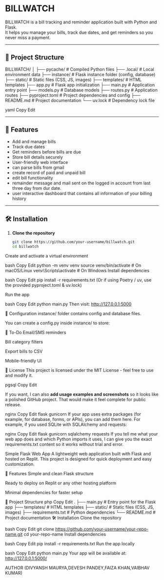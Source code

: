 # BILLWATCH

BILLWATCH is a bill tracking and reminder application built with Python and Flask.  
It helps you manage your bills, track due dates, and get reminders so you never miss a payment.

---

## 📂 Project Structure

BILLWATCH/
│
├── pycache/ # Compiled Python files
├── .local/ # Local environment data
├── instance/ # Flask instance folder (config, database)
├── static/ # Static files (CSS, JS, images)
├── templates/ # HTML templates
├── app.py # Flask app initialization
├── main.py # Application entry point
├── models.py # Database models
├── routes.py # Application routes
├── pyproject.toml # Project dependencies and config
├── README.md # Project documentation
└── uv.lock # Dependency lock file

yaml
Copy
Edit

---

## 🚀 Features

- Add and manage bills
- Track due dates
- Get reminders before bills are due
- Store bill details securely
- User-friendly web interface
- can parse bills from gmail
- create record of paid and unpaid bill
- edit bill functionality
- remainder message and mail sent on the logged in account from last three day from dur date.
- user interactive dashboard that contains all information of your billing history


---

## 🛠️ Installation

1. **Clone the repository**
   ```bash
   git clone https://github.com/your-username/billwatch.git
   cd billwatch
Create and activate a virtual environment

bash
Copy
Edit
python -m venv venv
source venv/bin/activate   # On macOS/Linux
venv\Scripts\activate      # On Windows
Install dependencies

bash
Copy
Edit
pip install -r requirements.txt
(Or if using Poetry / uv, use the provided pyproject.toml & uv.lock)

Run the app

bash
Copy
Edit
python main.py
Then visit: http://127.0.0.1:5000

📄 Configuration
instance/ folder contains config and database files.

You can create a config.py inside instance/ to store:


📌 To-Do
Email/SMS reminders

Bill category filters

Export bills to CSV

Mobile-friendly UI

📜 License
This project is licensed under the MIT License - feel free to use and modify it.

pgsql
Copy
Edit

If you want, I can also **add usage examples and screenshots** so it looks like a polished GitHub project. That would make it feel complete for public release.








nginx
Copy
Edit
flask
gunicorn
If your app uses extra packages (for example, for database, forms, or APIs), you can add them here.
For example, if you used SQLite with SQLAlchemy and requests:

nginx
Copy
Edit
flask
gunicorn
sqlalchemy
requests
If you tell me what your web app does and which Python imports it uses, I can give you the exact requirements.txt content so it works without trial and error.

Simple Flask Web App
A lightweight web application built with Flask and hosted on Replit.
This project is designed for quick deployment and easy customization.

🚀 Features
Simple and clean Flask structure

Ready to deploy on Replit or any other hosting platform

Minimal dependencies for faster setup

📂 Project Structure
php
Copy
Edit
.
├── main.py           # Entry point for the Flask app
├── templates/        # HTML templates
├── static/           # Static files (CSS, JS, images)
├── requirements.txt  # Python dependencies
└── README.md         # Project documentation
🛠️ Installation
Clone the repository

bash
Copy
Edit
git clone https://github.com/your-username/your-repo-name.git
cd your-repo-name
Install dependencies

bash
Copy
Edit
pip install -r requirements.txt
Run the app locally

bash
Copy
Edit
python main.py
Your app will be available at:
http://127.0.0.1:5000/



AUTHOR
(DIVYANSH MAURYA,DEVESH PANDEY,FAIZA KHAN,VAIBHAV KUMAR)